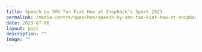 ```yaml
---
title: Speech by SMS Tan Kiat How at ShopBack’s Spark 2023
permalink: /media-centre/speeches/speech-by-sms-tan-kiat-how-at-shopbacks-spark-2023/
date: 2023-07-06
layout: post
description: ""
image: ""
---
```

